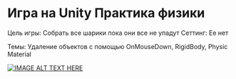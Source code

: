 # Игра на Unity Практика физики
Цель игры: Собрать все шарики пока они все не упадут 
Сеттинг: Ее нет

Темы: Удаление объектов с помощью OnMouseDown, RigidBody, Physic Material

[![IMAGE ALT TEXT HERE](https://img.youtube.com/vi/yoA31_kmN7k/0.jpg)](https://www.youtube.com/watch?v=yoA31_kmN7k)
